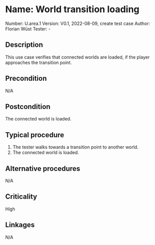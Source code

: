 # Name: World transition loading

Number: U.area.1
Version: V0.1, 2022-08-09, create test case
Author: Florian Wüst
Tester: -

## Description

This use case verifies that connected worlds are loaded, if the player approaches the transition point.  

## Precondition

N/A

## Postcondition

The connected world is loaded.

## Typical procedure

1. The tester walks towards a transition point to another world.  
2. The connected world is loaded.

## Alternative procedures

N/A

## Criticality

High

## Linkages

N/A
